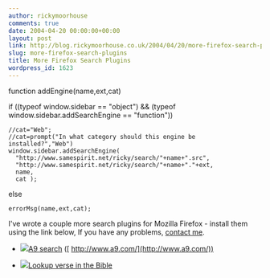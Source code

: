 ```yaml
---
author: rickymoorhouse
comments: true
date: 2004-04-20 00:00:00+00:00
layout: post
link: http://blog.rickymoorhouse.co.uk/2004/04/20/more-firefox-search-plugins/
slug: more-firefox-search-plugins
title: More Firefox Search Plugins
wordpress_id: 1623
---
```



function addEngine(name,ext,cat)

  if ((typeof window.sidebar == "object") && (typeof
  window.sidebar.addSearchEngine == "function"))

    //cat="Web";
    //cat=prompt("In what category should this engine be installed?","Web")
    window.sidebar.addSearchEngine(
      "http://www.samespirit.net/ricky/search/"+name+".src",
      "http://www.samespirit.net/ricky/search/"+name+"."+ext,
      name,
      cat );

  else

    errorMsg(name,ext,cat);



I've wrote a couple more search plugins for Mozilla Firefox - install them using the link below, If you have any problems, [contact me](/ricky/contact/).  
  





  * ![](/ricky/search/a9.gif)[A9 search](addEngine('a9','gif','General')) ([ http://www.a9.com/](http://www.a9.com/))


  * ![](/ricky/search/bibleverse-niv-eng.png)[Lookup verse in the Bible](addEngine('bibleverse-niv-eng','png','Bible'))


